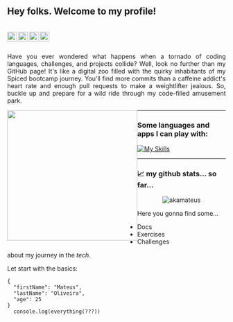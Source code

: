 ## Hey folks. Welcome to my profile!
</br>
<a href="https://www.instagram.com/akamateus/">
  <img align="left" alt="Abhishek's Instagram" width="22px" src="https://raw.githubusercontent.com/hussainweb/hussainweb/main/icons/instagram.png" />
</a>
<a href="https://discordapp.com/users/akamateus">
  <img align="left" alt="Abhishek's Discord" width="22px" src="https://raw.githubusercontent.com/peterthehan/peterthehan/master/assets/discord.svg" />
</a>
<a href="https://twitter.com/akamateuss">
  <img align="left" alt="Abhishek Naidu | Twitter" width="22px" src="https://raw.githubusercontent.com/peterthehan/peterthehan/master/assets/twitter.svg" />
</a>
<a href="https://www.linkedin.com/in/mateusoliveirac/">
  <img align="left" alt="Abhishek's LinkedIN" width="22px" src="https://raw.githubusercontent.com/peterthehan/peterthehan/master/assets/linkedin.svg" />
</a>
</br></br>
<div id= 'container'>
  <p align-text=center align=justify> Have you ever wondered what happens when a tornado of coding languages, challenges, and projects collide? Well, look no further than my GitHub page! It's like a digital zoo filled with the quirky inhabitants of my Spiced bootcamp journey. You'll find more commits than a caffeine addict's heart rate and enough pull requests to make a weightlifter jealous. So, buckle up and prepare for a wild ride through my code-filled amusement park.
  </p>
  <p align=center>
  <img style='float: left;' width=300 src="https://media.tenor.com/JJ_is357rXYAAAAd/spike-monkey-typing.gif" />
  </p>
 </div>
<hr>
<h3> Some languages and apps I can play with: </h3>

[![My Skills](https://skillicons.dev/icons?i=git,github,mongodb,react,babel,nextjs,js,html,css,vscode,ps,ai,lr)](https://skillicons.dev)

<hr>
<h3> 📈 my github stats... so far...</h3>

<p align="center"> <img src="https://github-readme-stats.vercel.app/api?username=akamateus&show_icons=true&theme=gotham" alt="akamateus" />
  
Here you gonna find some...
- Docs
- Exercises
- Challenges 

about my journey in the _tech._

Let start with the basics:

```
{
  "firstName": "Mateus",
  "lastName": "Oliveira",
  "age": 25
}
  console.log(everything(???))
```
